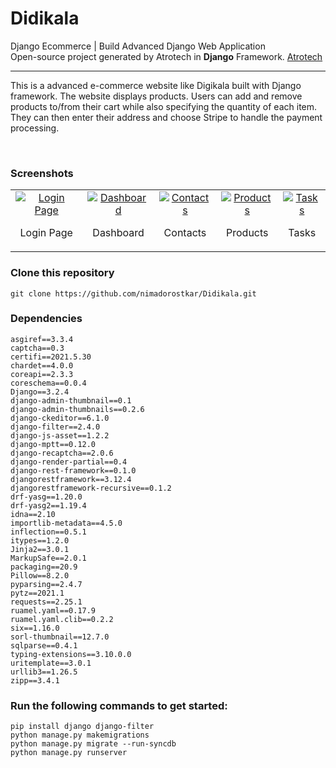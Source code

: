 # Didikala

Django Ecommerce | Build Advanced Django Web Application
<br>
Open-source project generated by Atrotech in **Django** Framework. [Atrotech](https://atrotech.ir/)

<hr>

This is a advanced e-commerce website like Digikala built with Django framework.
The website displays products. Users can add and remove products to/from their cart while also specifying the quantity of each item. They can then enter their address and choose Stripe to handle the payment processing.

<br>

### Screenshots

<table>
  <tr>
  <td align="center">
      <a href="https://github.com/nimadorostkar/DjangoCRM/blob/master/screenshots/login.png">
        <img src="screenshots/login.png" alt="Login Page">
      </a>
      <br />
      <p>Login Page</p>
    </td>
    <td align="center">
      <a href="https://github.com/nimadorostkar/DjangoCRM/blob/master/screenshots/dashboard.png">
        <img src="screenshots/dashboard.png" alt="Dashboard">
      </a>
      <br />
      <p>Dashboard</p>
    </td>
    <td align="center">
      <a href="https://github.com/nimadorostkar/DjangoCRM/blob/master/screenshots/contacts.png">
        <img src="screenshots/contacts.png" alt="Contacts">
      </a>
      <br />
      <p>Contacts</p>
    </td>
    <td align="center">
      <a href="https://github.com/nimadorostkar/DjangoCRM/blob/master/screenshots/product.png">
        <img src="screenshots/product.png" alt="Products">
      </a>
      <br />
      <p>Products</p>
    </td>
    <td align="center">
      <a href="https://github.com/nimadorostkar/DjangoCRM/blob/master/screenshots/tasks.png">
        <img src="screenshots/tasks.png" alt="Tasks">
      </a>
      <br />
      <p>Tasks</p>
    </td>
    </tr>
</table>

### Clone this repository

```
git clone https://github.com/nimadorostkar/Didikala.git
```

### Dependencies
```
asgiref==3.3.4
captcha==0.3
certifi==2021.5.30
chardet==4.0.0
coreapi==2.3.3
coreschema==0.0.4
Django==3.2.4
django-admin-thumbnail==0.1
django-admin-thumbnails==0.2.6
django-ckeditor==6.1.0
django-filter==2.4.0
django-js-asset==1.2.2
django-mptt==0.12.0
django-recaptcha==2.0.6
django-render-partial==0.4
django-rest-framework==0.1.0
djangorestframework==3.12.4
djangorestframework-recursive==0.1.2
drf-yasg==1.20.0
drf-yasg2==1.19.4
idna==2.10
importlib-metadata==4.5.0
inflection==0.5.1
itypes==1.2.0
Jinja2==3.0.1
MarkupSafe==2.0.1
packaging==20.9
Pillow==8.2.0
pyparsing==2.4.7
pytz==2021.1
requests==2.25.1
ruamel.yaml==0.17.9
ruamel.yaml.clib==0.2.2
six==1.16.0
sorl-thumbnail==12.7.0
sqlparse==0.4.1
typing-extensions==3.10.0.0
uritemplate==3.0.1
urllib3==1.26.5
zipp==3.4.1

```
### Run the following commands to get started:

```
pip install django django-filter
python manage.py makemigrations
python manage.py migrate --run-syncdb
python manage.py runserver
```
